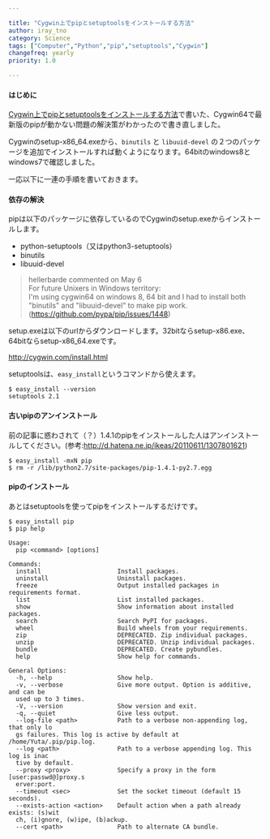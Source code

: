 ```yaml
---

title: "Cygwin上でpipとsetuptoolsをインストールする方法"
author: iray_tno
category: Science
tags: ["Computer","Python","pip","setuptools","Cygwin"]
changefreq: yearly
priority: 1.0

---
```


#### はじめに

[Cygwin上でpipとsetuptoolsをインストールする方法](/articles/2014-03-04_01_how_to_install_pip_and_setuptools/)で書いた、Cygwin64で最新版のpipが動かない問題の解決策がわかったので書き直しました。

Cygwinのsetup-x86_64.exeから、`binutils` と `libuuid-devel` の２つのパッケージを追加でインストールすれば動くようになります。64bitのwindows8とwindows7で確認しました。

一応以下に一連の手順を書いておきます。

<!-- headline -->

#### 依存の解決

pipは以下のパッケージに依存しているのでCygwinのsetup.exeからインストールします。

- python-setuptools（又はpython3-setuptools）
- binutils
- libuuid-devel

>hellerbarde commented on May 6  
>For future Unixers in Windows territory:  
>I'm using cygwin64 on windows 8, 64 bit and I had to install both "binutils" and "libuuid-devel" to make pip work.  
>(https://github.com/pypa/pip/issues/1448)

setup.exeは以下のurlからダウンロードします。32bitならsetup-x86.exe、64bitならsetup-x86_64.exeです。

http://cygwin.com/install.html

setuptoolsは、`easy_install`というコマンドから使えます。

```plain
$ easy_install --version
setuptools 2.1
```

#### 古いpipのアンインストール

前の記事に惑わされて（？）1.4.1のpipをインストールした人はアンインストールしてください。(参考:http://d.hatena.ne.jp/ikeas/20110611/1307801621)

```plain
$ easy_install -mxN pip
$ rm -r /lib/python2.7/site-packages/pip-1.4.1-py2.7.egg
```

#### pipのインストール

あとはsetuptoolsを使ってpipをインストールするだけです。

```plain
$ easy_install pip
$ pip help

Usage:
  pip <command> [options]

Commands:
  install                     Install packages.
  uninstall                   Uninstall packages.
  freeze                      Output installed packages in requirements format.
  list                        List installed packages.
  show                        Show information about installed packages.
  search                      Search PyPI for packages.
  wheel                       Build wheels from your requirements.
  zip                         DEPRECATED. Zip individual packages.
  unzip                       DEPRECATED. Unzip individual packages.
  bundle                      DEPRECATED. Create pybundles.
  help                        Show help for commands.

General Options:
  -h, --help                  Show help.
  -v, --verbose               Give more output. Option is additive, and can be 
  used up to 3 times.
  -V, --version               Show version and exit.
  -q, --quiet                 Give less output.
  --log-file <path>           Path to a verbose non-appending log, that only lo
  gs failures. This log is active by default at /home/Yuta/.pip/pip.log.
  --log <path>                Path to a verbose appending log. This log is inac
  tive by default.
  --proxy <proxy>             Specify a proxy in the form [user:passwd@]proxy.s
  erver:port.
  --timeout <sec>             Set the socket timeout (default 15 seconds).
  --exists-action <action>    Default action when a path already exists: (s)wit
  ch, (i)gnore, (w)ipe, (b)ackup.
  --cert <path>               Path to alternate CA bundle.
```
